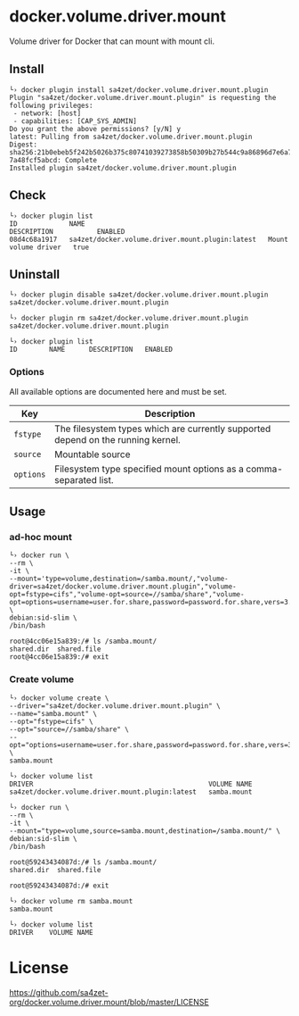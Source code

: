 # docker.volume.driver.mount

Volume driver for Docker that can mount with mount cli.

## Install

```
└› docker plugin install sa4zet/docker.volume.driver.mount.plugin
Plugin "sa4zet/docker.volume.driver.mount.plugin" is requesting the following privileges:
 - network: [host]
 - capabilities: [CAP_SYS_ADMIN]
Do you grant the above permissions? [y/N] y
latest: Pulling from sa4zet/docker.volume.driver.mount.plugin
Digest: sha256:21b0ebeb5f242b5026b375c80741039273858b50309b27b544c9a86896d7e6a7
7a48fcf5abcd: Complete
Installed plugin sa4zet/docker.volume.driver.mount.plugin
```

## Check

```
└› docker plugin list
ID             NAME                                              DESCRIPTION           ENABLED
08d4c68a1917   sa4zet/docker.volume.driver.mount.plugin:latest   Mount volume driver   true
```

## Uninstall

```
└› docker plugin disable sa4zet/docker.volume.driver.mount.plugin
sa4zet/docker.volume.driver.mount.plugin

└› docker plugin rm sa4zet/docker.volume.driver.mount.plugin
sa4zet/docker.volume.driver.mount.plugin

└› docker plugin list
ID        NAME      DESCRIPTION   ENABLED
```

### Options

All available options are documented here and must be set.

|Key|Description|
|---|---|
|`fstype`|The filesystem types which are currently supported depend on the running kernel.|
|`source`|Mountable source|
|`options`|Filesystem type specified mount options as a comma-separated list.|

## Usage

### ad-hoc mount

```
└› docker run \
--rm \
-it \
--mount='type=volume,destination=/samba.mount/,"volume-driver=sa4zet/docker.volume.driver.mount.plugin","volume-opt=fstype=cifs","volume-opt=source=//samba/share","volume-opt=options=username=user.for.share,password=password.for.share,vers=3.0,dir_mode=0777,file_mode=0777,serverino"' \
debian:sid-slim \
/bin/bash

root@4cc06e15a839:/# ls /samba.mount/
shared.dir  shared.file
root@4cc06e15a839:/# exit
```

### Create volume

```
└› docker volume create \
--driver="sa4zet/docker.volume.driver.mount.plugin" \
--name="samba.mount" \
--opt="fstype=cifs" \
--opt="source=//samba/share" \
--opt="options=username=user.for.share,password=password.for.share,vers=3.0,dir_mode=0777,file_mode=0777,serverino" \
samba.mount

└› docker volume list
DRIVER                                            VOLUME NAME
sa4zet/docker.volume.driver.mount.plugin:latest   samba.mount

└› docker run \
--rm \
-it \
--mount="type=volume,source=samba.mount,destination=/samba.mount/" \
debian:sid-slim \
/bin/bash

root@59243434087d:/# ls /samba.mount/
shared.dir  shared.file

root@59243434087d:/# exit

└› docker volume rm samba.mount
samba.mount

└› docker volume list
DRIVER    VOLUME NAME
```

# License

https://github.com/sa4zet-org/docker.volume.driver.mount/blob/master/LICENSE
